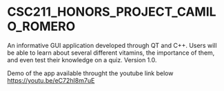 # CSC211_HONORS_PROJECT_CAMILO_ROMERO
An informative GUI application developed through QT and C++.
Users will be able to learn about several different vitamins, the importance of them, and even test their knowledge on a quiz.
Version 1.0.

Demo of the app available throught the youtube link below
https://youtu.be/eC72hI8m7uE
